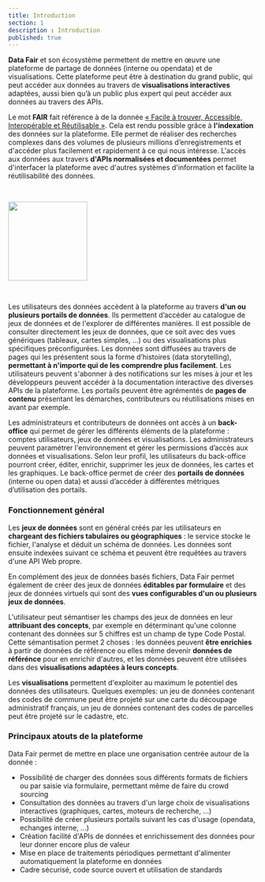 ```yaml
---
title: Introduction
section: 1
description : Introduction
published: true
---
```

**Data Fair** et son écosystème permettent de mettre en œuvre une plateforme de partage de données (interne ou opendata) et de visualisations. Cette plateforme peut être à destination du grand public, qui peut accéder aux données au travers de **visualisations interactives** adaptées, aussi bien qu’à un public plus expert qui peut accéder aux données au travers des APIs.  

Le mot **FAIR** fait référence à de la donnée [« Facile à trouver, Accessible, Interopérable et Réutilisable »](https://fr.wikipedia.org/wiki/Fair_data). Cela est rendu possible grâce à **l'indexation** des données sur la plateforme. Elle permet de réaliser des recherches complexes dans des volumes de plusieurs millions d’enregistrements et d'accéder plus facilement et rapidement à ce qui nous intéresse. L'accès aux données aux travers **d'APIs normalisées et documentées** permet d'interfacer la plateforme avec d'autres systèmes d'information et facilite la réutilisabilité des données.

<img src="./images/functional-presentation/FAIR.jpg"
     height="160" style="margin:30px auto;" />

Les utilisateurs des données accèdent à la plateforme au travers **d'un ou plusieurs portails de données**. Ils permettent d’accéder au catalogue de jeux de données et de l'explorer de différentes manières. Il est possible de consulter directement les jeux de données, que ce soit avec des vues génériques (tableaux, cartes simples, ...) ou des visualisations plus spécifiques préconfigurées. Les données sont diffusées au travers de pages qui les présentent sous la forme d’histoires (data storytelling), **permettant à n'importe qui de les comprendre plus facilement**. Les utilisateurs peuvent s'abonner à des notifications sur les mises à jour et les développeurs peuvent accéder à la documentation interactive des diverses APIs de la plateforme. Les portails peuvent être agrémentés de **pages de contenu** présentant les démarches, contributeurs ou réutilisations mises en avant par exemple.

Les administrateurs et contributeurs de données ont accès à un **back-office** qui permet de gérer les différents éléments de la plateforme : comptes utilisateurs, jeux de données et visualisations. Les administrateurs peuvent paramétrer l'environnement et gérer les permissions d’accès aux données et visualisations. Selon leur profil, les utilisateurs du back-office pourront créer, éditer, enrichir, supprimer les jeux de données, les cartes et les graphiques. Le back-office permet de créer des **portails de données** (interne ou open data) et aussi d’accéder à différentes métriques d’utilisation des portails.

### Fonctionnement général
Les **jeux de données** sont en général créés par les utilisateurs en **chargeant des fichiers tabulaires ou géographiques** : le service stocke le fichier, l'analyse et déduit un schéma de données. Les données sont ensuite indexées suivant ce schéma et peuvent être requêtées au travers d'une API Web propre.

En complément des jeux de données basés fichiers, Data Fair permet également de créer des jeux de données **éditables par formulaire** et des jeux de données virtuels qui sont des **vues configurables d'un ou plusieurs jeux de données**.

L'utilisateur peut sémantiser les champs des jeux de données en leur **attribuant des concepts**, par exemple en déterminant qu'une colonne contenant des données sur 5 chiffres est un champ de type Code Postal. Cette sémantisation permet 2 choses : les données peuvent **être enrichies** à partir de données de référence ou elles même devenir **données de référénce** pour en enrichir d'autres, et les données peuvent être utilisées dans des **visualisations adaptées à leurs concepts**.

Les **visualisations** permettent d'exploiter au maximum le potentiel des données des utilisateurs. Quelques exemples: un jeu de données contenant des codes de commune peut être projeté sur une carte du découpage administratif français, un jeu de données contenant des codes de parcelles peut être projeté sur le cadastre, etc.

<!-- ![FAIR](./images/functional-presentation/data_and_settings.png) -->

### Principaux atouts de la plateforme
Data Fair permet de mettre en place une organisation centrée autour de la donnée :
* Possibilité de charger des données sous différents formats de fichiers ou par saisie via formulaire, permettant même de faire du crowd sourcing
* Consultation des données au travers d'un large choix de visualisations interactives (graphiques, cartes, moteurs de recherche, ...)
* Possibilité de créer plusieurs portails suivant les cas d'usage (opendata, echanges interne, ...)
* Création facilité d'APIs de données et enrichissement des données pour leur donner encore plus de valeur
* Mise en place de traitements périodiques permettant d'alimenter automatiquement la plateforme en données
* Cadre sécurisé, code source ouvert et utilisation de standards
